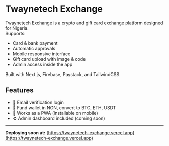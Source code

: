 # Twaynetech Exchange

Twaynetech Exchange is a crypto and gift card exchange platform designed for Nigeria.  
Supports:
- Card & bank payment
- Automatic approvals
- Mobile responsive interface
- Gift card upload with image & code
- Admin access inside the app

Built with Next.js, Firebase, Paystack, and TailwindCSS.

## Features
- 🔐 Email verification login
- 💸 Fund wallet in NGN, convert to BTC, ETH, USDT
- 📲 Works as a PWA (installable on mobile)
- ⚙️ Admin dashboard included (coming soon)

---

**Deploying soon at:** [https://twaynetech-exchange.vercel.app](https://twaynetech-exchange.vercel.app)
